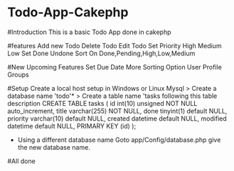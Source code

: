 Todo-App-Cakephp
================
#Introduction
 This is a basic Todo App done in cakephp

#features
	Add new Todo
	Delete Todo 
	Edit Todo
	Set Priority High Medium Low
	Set Done Undone
	Sort On Done,Pending,High,Low,Medium

#New Upcoming Features
	Set Due Date
	More Sorting Option
	User Profile
	Groups

#Setup
Create a local host setup in Windows or Linux 
Mysql > Create a database name 'todo'*
      > Create a table name 'tasks following this table description
    	CREATE TABLE tasks (
    	id int(10) unsigned NOT NULL auto_increment,
    	title varchar(255) NOT NULL,
    	done tinyint(1) default NULL,
    	priority varchar(10) default NULL,
    	created datetime default NULL,
    	modified datetime default NULL,
    	PRIMARY KEY (id)
                    );
* Using a different database name
  Goto app/Config/database.php 
  give the new database name.


#All done 


      


